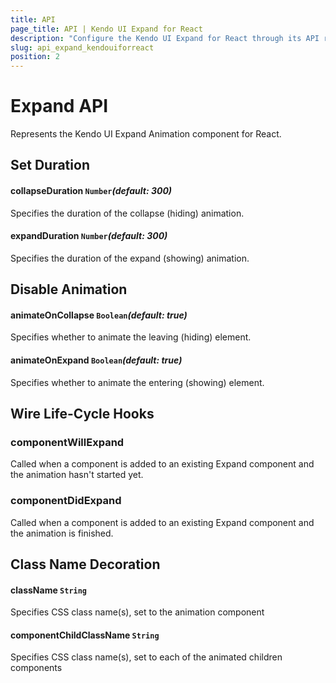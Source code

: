 ```yaml
---
title: API
page_title: API | Kendo UI Expand for React
description: "Configure the Kendo UI Expand for React through its API reference."
slug: api_expand_kendouiforreact
position: 2
---
```


# Expand API

Represents the Kendo UI Expand Animation component for React.

## Set Duration

#### collapseDuration `Number`*(default: 300)*

Specifies the duration of the collapse (hiding) animation.

#### expandDuration `Number`*(default: 300)*

Specifies the duration of the expand (showing) animation.

## Disable Animation

#### animateOnCollapse `Boolean`*(default: true)*

Specifies whether to animate the leaving (hiding) element.

#### animateOnExpand `Boolean`*(default: true)*

Specifies whether to animate the entering (showing) element.

## Wire Life-Cycle Hooks

### componentWillExpand

Called when a component is added to an existing Expand component and the animation hasn't started yet.

### componentDidExpand

Called when a component is added to an existing Expand component and the animation is finished.

## Class Name Decoration

#### className `String`

Specifies CSS class name(s), set to the animation component

#### componentChildClassName `String`

Specifies CSS class name(s), set to each of the animated children components
